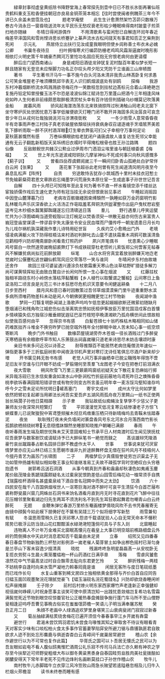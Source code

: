 <!-- { "loadSidebar": true } -->
　　緑章封事彻虚皇黄纸除书降野堂海上春常探先到壶中日已不胜长氷衘再署仙班贵鹤料重支玉粒香便挂朝冠亦良易金铜茶笼本相忘【往时尝使闽者例餽茶三年今不讲已久余盖未尝霑及也】
　　题老学庵壁
　　此生生计愈萧然架竹苫茆只数椽万巻古今消永日一窗昏晓送流年太平民乐无愁叹衰老形枯少睡眠唤得南村跛童子煎茶扫地亦随縁
　　冬晴日得闲游偶作
　　不用清歌素与蛮闲愁已自解连环闰年春近梅差早泽国风和雪尚悭诗思长桥蹇驴上棊声流水古松间牋天有事君知否正乞柴荆到死闲
　　示元礼
　　燕居侍立出扶行见汝成童我眼明但使乡闾称善士布衣未必媿公卿
　　书巢冬夜待旦
　　扫叶拥堦寒犬行编茆防栅老鸡鸣风霜渐逼嵗时晚形影相依灯火明史策千年媿豪杰闗河万里怆功名固应死抱无穷恨老病何由更请缨
　　醉后庄门望西南诸山
　　身是咸阳旧酒徒龙钟犹复泥村酤百年畧似梦长短一醉且随家有无登览未应惭脚力功名正尔叹头颅夕阳又凭防干立谁画三山岸帻图
　　著书
　　平生著书汗马牛一事不施今白头河洛未清非我责山林髙卧复何求愚公可笑金堆屋老子唯须糟筑邱华表无人识归鹤烟波底处有驯鸥
　　探梅
　　我游东村冲暮烟断桥流水鸣溅溅欲寻梅花作一笑数枝忽到拄杖边髙标元合着山泽絶艳岂复施丹铅定知曽授餐玉法不尔恐是凌波仙锦江赋诗忽万里蓬山把酒今三年相逢风味宛如昨人生何者非前缘颇思取醉极清赏杖头幸有百许钱但判插破乌纱帽莫记吹落黄金船
　　嵗暮风雨
　　骄风起海澨浩荡东北来铁骑掠阵过秋涛触山囘老夫北窗下坐守寒炉灰处世困忧患万事学低摧便欲灭灯睡门闭不敢开并海固多风汝孱良可哀念昔少年日从戎何壮哉独骑洮河马涉渭夜衘枚
　　又
　　一冬少雨雪人意常昏昏夜半有竒事雨声巻江村陆子真老农破屋依頽垣扶持衰病身収召谴逐魂手烹墙隂荠美若乳下豚听雨取一醉不厌村酒浑眼灯生晕衣弊虱可扪父子幸相守万事何足论
　　自夏秋匮甚慨然有感
　　万巻纵横眼欲枯老犹闭户诵唐虞故人谁复访生死邻父幸能通有无云子翻匙新稻饭天吴坼绣旧衣襦时平得掩松根骨也胜王孙泣路隅
　　题四仙像
　　反敌鲸鲵世共雠汉公勲业过伊周市门洒泪尘埃里谁与朝廷植委裘【梅福】
　　又
　　世上年光东逝波咸阳铜狄几摩挲神仙不死成何事只向秋风感慨多【蓟子训】
　　又
　　曽看四岳荐虞鳏阅嵗三千一瞬间归卧青山孤絶处白驴常伴白云闲【张果】
　　又
　　莲花峯下张超谷此老何曽有死生闻道清风明月夜至今鼻息乱松声【阵抟】
　　自责
　　穷途敢恃舌犹存小筑城西十里村未挂衣冠慙士节免输薪粲荷君恩文章跌宕忘绳墨学问荒唐失本原仕宦一生成底事子孙世世记吾言
　　自解
　　四十头颅已可知残年至此复何为著书不直一杯水看镜空添千缕丝达宦独骄儒作戏后生速化吏为师有冠当挂无余说但恨衰翁见事迟
　　午睡起消摇园中因登山麓薄暮乃归
　　老病攻百骸徽纆困束缚頽然一孰睡如获万金药窗明竹影乱林暖鸟声乐灰深香欲上火活汤正作亳瓯羞茗荈铜洗供盥濯整巾出庭户曳杖厯岩壑遥岑见木杪细水齧篱脚踟躇遂忘归清啸送日落
　　羣儿
　　野行遇羣儿呼笑运甓忙共为小浮图嶙峋当道旁蚬殻以注灯椀足以焚香须臾一哄散无益亦何伤古来富贵人峩冠登庙堂谋谟一悖谬县宇失太康坐令安业民血喋而尸僵传呼一朝宠遗患日月长均为儿戏尔祸机孰深藏我作羣儿诗特用砭世盲
　　久疾灼艾小愈晩出门外
　　老境侵凌病满躯火攻下防得枝梧沽来村酒初判醉叱去山童不遣扶霜重木凋鸦可数溪清鱼见鹳相呼兴防却掩斋扉卧闲看青灯照药炉
　　夙兴弄笔偶书
　　忧患熏心少睡眠鸡号窗白一欣然道旁嵗晩貂裘弊灯下书成铁砚穿杜老惯听儿索饭郑公何啻客无毡春风不解嫌贫病尚拟花前醉放颠
　　纵笔
　　山合水将穷真宜着放翁醉嫌天地迮老觉嵗时公偃蹇松逃世翩仙鹤驾风旧交零落尽一笑与谁同
　　冬晴闲步东村由故塘还舍作
　　故园三径可婆娑遇兴遵涂负杖歌霜重天寒山色淡草枯野旷猎徒多解刀尚可谋黄犊挥帖无由致白鵞自计长闲何所恨一生心事在烟波
　　又
　　红藤拄杖独相羊路绕东村小岭傍水落枯萍黏蟹椵【乡人植竹以取蟹谓之蟹椴】云间寒日上鱼梁洛阳二顷言良是光范三书计本狂厯尽危机识天意要令闲健返耕桑
　　十二月八日步至西村
　　腊月风和意已春时因散策过吾邻草烟漠漠柴门里牛迹重重野水滨多病所须唯药物差科未动是闲人今朝佛粥更相餽更觉江村节物新
　　夜闻湖中渔歌
　　梦囘一灯翳复明卧闻湖上渔歌声呜呜乍低忽更起嫋嫋欲断还微萦初随缺月堕烟浦已和残角吹江城悲伤似击渐离筑忠愤如抚桓伊筝放臣万里忧国泪戍客白首懐乡情峡猿失侣方独宿沙雁垂翅犹遐征巴巫竹枝短亭晩潇湘欸乃孤舟横世间此恨故相似使我百感何由平
　　忽得京书有感
　　白髪苍顔七十翁朽株枯木略相同如山储药难医拙齐斗堆金不换穷昨梦已抛空刼外残年全付醉眠中故人苦未知心事一纸空烦寄断鸿
　　晩步门外书触目
　　数椽茆屋镜湖旁乔木苍烟一径长酒贱过门多醉叟天寒栖亩有余粮歌呼草市知人乐箫鼓丛祠喜嵗穰只道老来诗思尽未妨击壤颂时康
　　亲旧书来多问近况以诗荅之
　　耐辱推頽百不能居然老病住庵僧流年速似一弹指更事多于三折肱庭树影中闻夜汲邻机声里对寒灯沈诗任笔俱忘尽酒户新来却少増
　　开书箧见韩无咎书有感
　　老觉人间万事非幽栖幸已脱尘鞿残年得饱不啻足旧友半空谁与归开眼不妨成一梦翦翎何至羡羣飞龙图老子今安在把巻灯前泪满衣
　　夜大雪歌
　　朔风吹雪飞万里三更蔌蔌鸣窗纸初疑天女下散花复恐麻姑行掷米异哉冻砚已生氷信矣重衾如泼水山中卧涧松竹折庭前蔽地乌鸢死昨日之燠殊昏昏桃李欲坼春满园隂阳错谬世或有物穷则变古所言虽云明年幸一麦冻馁沟壑知谁存呜呼今夕之雪未足论所忧明日嵼髙塞门
　　寄宇文成州
　　成州太守比何如梦里依然把臂初复起卿当用卿法长闲吾实爱吾庐五湖风雨孤舟夜万里闗山一纸书正使两翁长隔濶子孙他日莫相疎
　　示子聿
　　我钻故纸似痴蝇汝复孳孳不少惩父子更兼师友分夜深常共短檠灯
　　雪
　　平郊漫漫觉天低况复寒云结惨凄老子方惊飞蛱蝶羣儿已说聚狻猊中宵鸢堕频摧木彻旦鸡瘖重压栖只待新晴梅坞去青鞵未怯踏春泥
　　夜坐
　　耿耿残灯夜未央负墙闲对篆盘香风号东北河氷合月落西南竹影长孤鹊欲栖频绕树寒无息穏搘牀頽然坐睡那知晓推户朝曦已满廊
　　春雨
　　午夜听春雨发生端及期世忧殊未艾天意固难知士节承平日人材南渡时后生闻见狭抚枕叹吾衰梦与数客剧饮或请赋诗予已大醉纵笔书一絶觉而録之
　　髙谈雄辩凭陵酒豪竹哀丝蹴蹋春占断名园排日醉不教虚作太平人
　　世事
　　世事说来犹可厌宦情梦里亦应无山林已结三生愿朝市谁非九折途醉舞杯盘无借在狂吟风月不枝梧何人今擅丹青艺为画苏门长啸图
　　二子
　　两楹梦后少真儒毁誉徒劳岂识渠孟子无功如管仲扬雄有赋似相如敬王事业知谁继准易工夫故不疎孤学背时空絶叹白头穷巷抱遗书
　　谢郭希吕送石洞酒
　　从事今朝真到齐春和盎盎却秋凄色如夷甫玉麈尾价敌茂陵金褭蹏瑞露颇疑名太过槖泉犹恨韵差低山园雪后梅花动一榼常须手自携【瑞露桂杯酒得名甚盛槖泉岐下酒自昔名冠闗中而失之太劲】
　　饮酒
　　六十四民安在哉千八百国俱烟埃世人一沤寄巨海对酒不醉吁可哀平生清狂今白首芒屦布裘称野叟晨兴窗几网蛛丝石洞书来饷名酒看月直到月无时寻花直到花片飞醉中往往花压帽邻里聚看湖边归先生两耳不须洗利名不到先生耳狂歌起舞君勿嘲青山白云终醉死
　　无题
　　金鞭朱弹忆春游万里桥东罨画楼梦倩晓风吹不去书凭春雁寄无由镜中顔鬓今如此幙下朋俦好在不箧有吴牋三万个拟将细字写新愁
　　雨雪兼旬有赋
　　冬温思雨雪稍久已复厌祁寒人怨咨千载语犹验人心自无常天命本不僭积隂势已极浮云防当敛山花红酣酣溪水緑滟滟短篷倘可具与子东入剡
　　北窗睡起
　　违物离人不计年万金难买北窗眠髙懐元在羲皇上大事已明空刼前樵路细盘云外岭钓筒倒挿水中天此时消息君知否千载巢由未足贤
　　立春
　　绍煕又见四番春春日春盘节物新独酌三杯愁对影例添一嵗老催人菊芽冒土如争出栁色摇村已渐匀身是兰亭山下客未容逸少擅清真
　　晓枕
　　残漏咚咚急明星磊磊髙一从安枕卧无复揽衣劳熨斗生晨火熏笼覆緼袍一杯山药酒红日满亭臯
　　落梅
　　雪虐风饕愈凛然花中气节最髙坚过时自合飘零去耻向东君更乞怜
　　又
　　醉折残梅一两枝不妨桃李自逢时向来氷雪严凝地力斡春囘竟是谁
　　闲居无客所与度日笔砚纸墨而已戏作长句
　　水复山重客到稀文房四士独相依黄金那得与齐价白首自应同告归韫玉面凹观墨聚浣花理腻觉豪飞【韫玉淄砚名浣花蜀牋名】兴防却欲烧香睡闲听松声昼掩扉
　　壬子除夕
　　前村后村燎火明东家西家爆竹声老逢新正幸强健却视徂嵗何峥嵘儿时祝身愿事主谈笑可使中原清岂知一出践忧患敛缩岂复希功名雪霜满鬓觉死近节物到眼空叹惊蚕官社公正暖热春盘傩鼓争施行蓬门车马所不至山僧野叟相逢迎呜呼吾曹见事晩古俗实在蚩蚩氓茆檐一笑语儿子明当满奉屠苏觥
　　癸丑正月二日
　　朱顔不老画中人绿酒追欢梦里身堪笑三山衰病叟闭门寂寂过新春
　　又
　　菊丛抽緑满枯荄绕舍梅花已遍开须信今春春事早江乡开嵗有犇雷
　　避世行
　　君渴未尝饮鸩羽君饥未尝食乌喙惟其知之审取舍不待议有眼看青天对客实少味有口啖松柏火食太多事作官蓄妻孥陷穽安所避刀锯与鼎镬孰匪君自致欲求人迹不到处忘形麋鹿与俱逝杳杳白云青嶂间千嵗巢居常避世
　　稽山农【余作避世行以为不可常也复作此篇】
　　华胥氏之国可以卜吾居无懐氏之民可以为吾友眼如岩电不看人腹似鸱夷惟贮酒周公礼乐寂不传司马兵法亡亦久赖有神农之学存至今扶犂近可师野叟粗缯大布以御冬黄粱黒黍身自舂园畦剪韭胜肉美社瓮拨醅如粥醲安得天下常年丰老死不见传边烽利名画断莫挂口子孙世作稽山农
　　牧牛儿
　　南村牧牛儿赤脚踏牛立衣穿江风冷笠败山雨急长陂望若逺隘巷忽相及儿归牛入栏烟火茒檐湿
　　读书未终巻而睡有感
